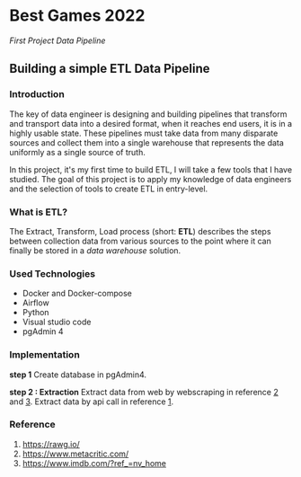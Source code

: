 
# Best Games 2022

*First Project Data Pipeline*

## Building a simple ETL Data Pipeline 

### Introduction 

The key of data engineer is designing and building pipelines that transform and transport data into a desired format, when it reaches end users, it is in a highly usable state. These pipelines must take data from many disparate sources and collect them into a single warehouse that represents the data uniformly as a single source of truth. 

In this project, it's my first time to build ETL, I will take a few tools that I have studied. The goal of this project is to apply my knowledge of data engineers and the selection of tools to create ETL in entry-level.

### What is ETL?

The Extract, Transform, Load process (short: **ETL**) describes the steps between collection data from various sources to the point where it can finally be stored in a *data warehouse* solution.

### Used Technologies
- Docker and Docker-compose
- Airflow
- Python
- Visual studio code 
- pgAdmin 4

### Implementation
**step 1**
Create database in pgAdmin4.

**step 2 : Extraction**
Extract data from web by webscraping in reference [2](https://www.metacritic.com/) and [3](https://www.imdb.com/?ref_=nv_home). Extract data by api call in reference [1](https://rawg.io/).
 
### Reference
1. <https://rawg.io/>
2. <https://www.metacritic.com/>
3. <https://www.imdb.com/?ref_=nv_home>

